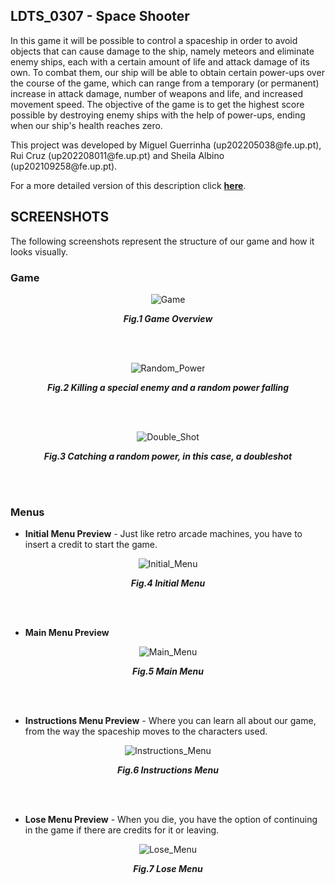 ## LDTS_0307 - Space Shooter

In this game it will be possible to control a spaceship in order to avoid objects that can cause damage to the ship, namely meteors and eliminate enemy ships, each with a certain amount of life and attack damage of its own. To combat them, our ship will be able to obtain certain power-ups over the course of the game, which can range from a temporary (or permanent) increase in attack damage, number of weapons and life, and increased movement speed.
The objective of the game is to get the highest score possible by destroying enemy ships with the help of power-ups, ending when our ship's health reaches zero.
<p>This project was developed by Miguel Guerrinha (up202205038@fe.up.pt), Rui Cruz (up202208011@fe.up.pt) and Sheila Albino (up202109258@fe.up.pt).</p>

For a more detailed version of this description click [**here**](./docs/README.md).

## SCREENSHOTS

The following screenshots represent the structure of our game and how it looks visually.

### Game
<p align="center" justify="center">
  <img src="docs/Images/game.png" alt="Game">
</p>
<p align="center">
    <b><i>Fig.1 Game Overview</i></b>
</p>
<br>
<br />

<p align="center" justify="center">
  <img src="docs/Images/game_power.png" alt="Random_Power">
</p>
<p align="center">
    <b><i>Fig.2 Killing a special enemy and a random power falling</i></b>
</p>
<br>
<br />

<p align="center" justify="center">
  <img src="docs/Images/game_doubleshot.png" alt="Double_Shot">
</p>
<p align="center">
    <b><i>Fig.3 Catching a random power, in this case, a doubleshot</i></b>
</p>
<br>
<br />

### Menus

- **Initial Menu Preview** - Just like retro arcade machines, you have to insert a credit to start the game.
<p align="center" justify="center">
  <img src="docs/Images/initial_menu.png" alt="Initial_Menu">
</p>
<p align="center">
    <b><i>Fig.4 Initial Menu</i></b>
</p>
<br>
<br />

- **Main Menu Preview**
<p align="center" justify="center">
  <img src="docs/Images/default_menu.png" alt="Main_Menu">
</p>
<p align="center">
    <b><i>Fig.5 Main Menu</i></b>
</p>
<br>
<br />

- **Instructions Menu Preview** - Where you can learn all about our game, from the way the spaceship moves to the characters used.
<p align="center" justify="center">
  <img src="docs/Images/instructions_menu.png" alt="Instructions_Menu">
</p>
<p align="center">
    <b><i>Fig.6 Instructions Menu</i></b>
</p>
<br>
<br />

- **Lose Menu Preview** - When you die, you have the option of continuing in the game if there are credits for it or leaving.
<p align="center" justify="center">
  <img src="docs/Images/lose_menu.png" alt="Lose_Menu">
</p>
<p align="center">
    <b><i>Fig.7 Lose Menu</i></b>
</p>
<br>
<br />